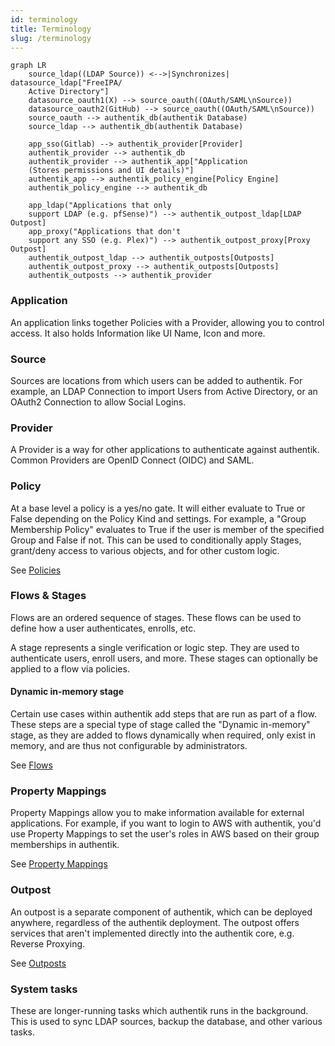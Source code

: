 ```yaml
---
id: terminology
title: Terminology
slug: /terminology
---
```


```mermaid
graph LR
    source_ldap((LDAP Source)) <-->|Synchronizes| datasource_ldap["FreeIPA/
    Active Directory"]
    datasource_oauth1(X) --> source_oauth((OAuth/SAML\nSource))
    datasource_oauth2(GitHub) --> source_oauth((OAuth/SAML\nSource))
    source_oauth --> authentik_db(authentik Database)
    source_ldap --> authentik_db(authentik Database)

    app_sso(Gitlab) --> authentik_provider[Provider]
    authentik_provider --> authentik_db
    authentik_provider --> authentik_app["Application
    (Stores permissions and UI details)"]
    authentik_app --> authentik_policy_engine[Policy Engine]
    authentik_policy_engine --> authentik_db

    app_ldap("Applications that only
    support LDAP (e.g. pfSense)") --> authentik_outpost_ldap[LDAP Outpost]
    app_proxy("Applications that don't
    support any SSO (e.g. Plex)") --> authentik_outpost_proxy[Proxy Outpost]
    authentik_outpost_ldap --> authentik_outposts[Outposts]
    authentik_outpost_proxy --> authentik_outposts[Outposts]
    authentik_outposts --> authentik_provider
```

### Application

An application links together Policies with a Provider, allowing you to control access. It also holds Information like UI Name, Icon and more.

### Source

Sources are locations from which users can be added to authentik. For example, an LDAP Connection to import Users from Active Directory, or an OAuth2 Connection to allow Social Logins.

### Provider

A Provider is a way for other applications to authenticate against authentik. Common Providers are OpenID Connect (OIDC) and SAML.

### Policy

At a base level a policy is a yes/no gate. It will either evaluate to True or False depending on the Policy Kind and settings. For example, a "Group Membership Policy" evaluates to True if the user is member of the specified Group and False if not. This can be used to conditionally apply Stages, grant/deny access to various objects, and for other custom logic.

See [Policies](../policies/index.md)

### Flows & Stages

Flows are an ordered sequence of stages. These flows can be used to define how a user authenticates, enrolls, etc.

A stage represents a single verification or logic step. They are used to authenticate users, enroll users, and more. These stages can optionally be applied to a flow via policies.

#### Dynamic in-memory stage

Certain use cases within authentik add steps that are run as part of a flow. These steps are a special type of stage called the "Dynamic in-memory" stage, as they are added to flows dynamically when required, only exist in memory, and are thus not configurable by administrators.

See [Flows](../flow/index.md)

### Property Mappings

Property Mappings allow you to make information available for external applications. For example, if you want to login to AWS with authentik, you'd use Property Mappings to set the user's roles in AWS based on their group memberships in authentik.

See [Property Mappings](../property-mappings/index.md)

### Outpost

An outpost is a separate component of authentik, which can be deployed anywhere, regardless of the authentik deployment. The outpost offers services that aren't implemented directly into the authentik core, e.g. Reverse Proxying.

See [Outposts](../outposts/index.mdx)

### System tasks

These are longer-running tasks which authentik runs in the background. This is used to sync LDAP sources, backup the database, and other various tasks.
